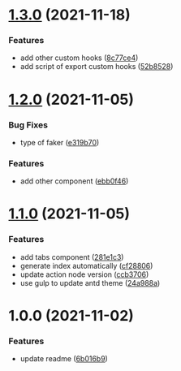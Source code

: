 # [1.3.0](https://github.com/goskyai/lo-si/compare/v1.2.0...v1.3.0) (2021-11-18)


### Features

* add other custom hooks ([8c77ce4](https://github.com/goskyai/lo-si/commit/8c77ce4abe0773beb9a9d070881e62286458e1ed))
* add script of export custom hooks ([52b8528](https://github.com/goskyai/lo-si/commit/52b8528a33a3df8f33027c223d1ec8c0e478923b))

# [1.2.0](https://github.com/goskyai/lo-si/compare/v1.1.0...v1.2.0) (2021-11-05)


### Bug Fixes

* type of faker ([e319b70](https://github.com/goskyai/lo-si/commit/e319b700b7efaabc58b06f29ea5aad5bb9a6cd5a))


### Features

* add other component ([ebb0f46](https://github.com/goskyai/lo-si/commit/ebb0f46b4f72a2d69411c2493cf2433be195420f))

# [1.1.0](https://github.com/goskyai/lo-si/compare/v1.0.0...v1.1.0) (2021-11-05)


### Features

* add tabs component ([281e1c3](https://github.com/goskyai/lo-si/commit/281e1c35c2ba0b4ea1c585be2b68380146f1049d))
* generate index automatically ([cf28806](https://github.com/goskyai/lo-si/commit/cf28806eee66309ae68d3ef9ab540d022911d600))
* update action node version ([ccb3706](https://github.com/goskyai/lo-si/commit/ccb3706857e179c64ccad5195c2fbb4121f48168))
* use gulp to update antd theme ([24a988a](https://github.com/goskyai/lo-si/commit/24a988a6db6c3d4146b65fd28a67ad93d6a5f1b4))

# 1.0.0 (2021-11-02)


### Features

* update readme ([6b016b9](https://github.com/goskyai/lo-si/commit/6b016b97013630677bd6bad8ecaab295aae8d0e5))
